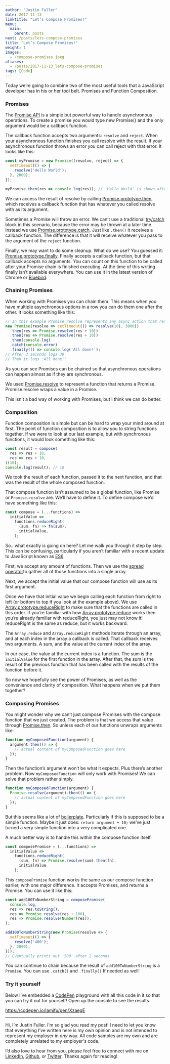 ```yaml
---
author: "Justin Fuller"
date: 2017-11-13
linktitle: "Let’s Compose Promises!"
menu:
  main:
    parent: posts
next: /posts/lets-compose-promises
title: "Let’s Compose Promises!"
weight: 1
images:
  - /compose-promises.jpeg
aliases:
  - /posts/2017-11-13_lets-compose-promises
tags: [Code]
---
```


Today we’re going to combine two of the most useful tools that a JavaScript developer has in his or her tool belt. Promises and Function Composition.

<!--more-->

### Promises

The [Promise API](https://developer.mozilla.org/en-US/docs/Web/JavaScript/Reference/Global_Objects/Promise) is a simple but powerful way to handle asynchronous operations. To create a promise you would type new Promise() and the only argument would be a callback function.

The callback function accepts two arguments: `resolve` and `reject`. When your asynchronous function finishes you call resolve with the result. If your asynchronous function throws an error you can call reject with that error. It looks like this:

```js
const myPromise = new Promise((resolve, reject) => {
  setTimeout(() => {
    resolve('Hello World');
  }, 2000);
});

myPromise.then(res => console.log(res)); // 'Hello World' is shown after 2 seconds.
```

We can access the result of resolve by calling [Promise.prototype.then](https://developer.mozilla.org/en-US/docs/Web/JavaScript/Reference/Global_Objects/Promise/then), which receives a callback function that has whatever you called resolve with as its argument.

Sometimes a Promise will throw an error. We can’t use a traditional [try/catch](https://developer.mozilla.org/en-US/docs/Web/JavaScript/Reference/Statements/try...catch) block in this scenario, because the error may be thrown at a later time. Instead we use [Promise.prototype.catch](https://developer.mozilla.org/en-US/docs/Web/JavaScript/Reference/Global_Objects/Promise/catch). Just like `.then()` it receives a callback function. The difference is that it will receive whatever you pass to the argument of the `reject` function.

Finally, we may want to do some cleanup. What do we use? You guessed it: [Promise.prototype.finally](https://developers.google.com/web/updates/2017/10/promise-finally). Finally accepts a callback function, but that callback accepts no arguments. You can count on this function to be called after your Promise chain is finished executing. At the time of this writing finally isn’t available everywhere. You can use it in the latest version of Chrome or [Bluebird](http://bluebirdjs.com/docs/api/finally.html).

### Chaining Promises

When working with Promises you can chain them. This means when you have multiple asynchronous options in a row you can do them one after the other. It looks something like this:

```js
// In this example Promise.resolve represents any async action that returns a promise.
new Promise(resolve => setTimeout(() => resolve(10), 3000))
  .then(res => Promise.resolve(res + 10))
  .then(res => Promise.resolve(res + 10))
  .then(console.log)
  .catch(console.error)  
  .finally(() => console.log('All done!');
// After 3 seconds logs 30 
// Then it logs 'All done!'
```

As you can see Promises can be chained so that asynchronous operations can happen almost as if they are synchronous.

We used [Promise.resolve](https://developer.mozilla.org/en-US/docs/Web/JavaScript/Reference/Global_Objects/Promise/resolve) to represent a function that returns a Promise. Promise.resolve wraps a value in a Promise.

This isn’t a bad way of working with Promises, but I think we can do better.

### Composition

Function composition is simple but can be hard to wrap your mind around at first. The point of function composition is to allow you to string functions together. If we were to look at our last example, but with synchronous functions, it would look something like this:

```js
const result = compose(
  res => res + 10,
  res => res + 10,
)(10);
console.log(result); // 10
```

We took the result of each function, passed it to the next function, and that was the result of the whole composed function.

That compose function isn’t assumed to be a global function, like Promise or `Promise.resolve` are. We’ll have to define it. To define compose we’d have something like this:

```js
const compose = (...functions) => 
  initialValue =>
    functions.reduceRight(
      (sum, fn) => fn(sum),
      initialValue,
    );
```

So.. what exactly is going on here? Let me walk you through it step by step. This can be confusing, particularly if you aren’t familiar with a recent update to JavaScript known as [ES6](http://es6-features.org).

First, we accept any amount of functions. Then we use the [spread operator](https://developer.mozilla.org/en-US/docs/Web/JavaScript/Reference/Operators/Spread_operator)to gather all of those functions into a single array.

Next, we accept the initial value that our compose function will use as its first argument.

Once we have that initial value we begin calling each function from right to left (or bottom to top if you look at the example above). We use [Array.prototype.reduceRight](https://developer.mozilla.org/en-US/docs/Web/JavaScript/Reference/Global_Objects/Array/ReduceRight) to make sure that the functions are called in this order. If you’re familiar with how [Array.prototype.reduce](https://developer.mozilla.org/en-US/docs/Web/JavaScript/Reference/Global_Objects/Array/reduce) works then you’re already familiar with reduceRight, you just may not know it! reduceRight is the same as reduce, but it works backward.

The `Array.reduce` and `Array.reduceRight` methods iterate through an array, and at each index in the array a callback is called. That callback receives two arguments. A sum, and the value at the current index of the array.

In our case, the value at the current index is a function. The sum is the `initialValue` for the first function in the array. After that, the sum is the result of the previous function that has been called with the results of the function before it.

So now we hopefully see the power of Promises, as well as the convenience and clarity of composition. What happens when we put them together?

### Composing Promises

You might wonder why we can’t just compose Promises with the compose function that we just created. The problem is that we access that value through [Promise.then](https://developer.mozilla.org/en-US/docs/Web/JavaScript/Reference/Global_Objects/Promise/then). So unless each of our functions unwraps arguments like:

```js
function myComposedFunction(argument) {
  argument.then(() => {
    // actual content of myComposedFunction goes here
  });
}
```

Then the function’s argument won’t be what it expects. Plus there’s another problem. Now `myComposedFunction` will only work with Promises! We can solve that problem rather simply.

```js
function myComposedFunction(argument) {
  Promise.resolve(argument).then(() => {
    // actual content of myComposedFunction goes here
  });
}
```

But this seems like a lot of [boilerplate](https://en.wikipedia.org/wiki/Boilerplate_code). Particularly if this is supposed to be a simple function. Maybe it just does: `return argument + 10;` we’ve just turned a very simple function into a very complicated one.

A much better way is to handle this within the compose function itself.

```js
const composePromise = (...functions) =>
  initialValue =>
    functions.reduceRight(
      (sum, fn) => Promise.resolve(sum).then(fn),
      initialValue
    );
```

This `composePromise` function works the same as our compose function earlier, with one major difference. It accepts Promises, and returns a Promise. You can use it like this:

```js
const add100ToNumberString = composePromise(
  console.log,
  res => res.toString(),
  res => Promise.resolve(res + 100),
  res => Promise.resolve(Number(res)),
);

add100ToNumberString(new Promise(resolve => {
  setTimeout(() => {
    resolve('400');
  }, 2000);
})); 
// Eventually prints out '500' after 2 seconds
```

You can continue to chain because the result of `add100ToNumberString` is a `Promise`. You can use `.catch()` and `.finally()` If needed as well!

### Try it yourself

Below I’ve embedded a [CodePen](https://codepen.io/) playground with all this code in it so that you can try it out for yourself! Open up the console to see the results.

https://codepen.io/Iamjfu/pen/XzaegE

---

Hi, I’m Justin Fuller. I’m so glad you read my post! I need to let you know that everything I’ve written here is my own opinion and is not intended to represent my employer in *any* way. All code samples are my own and are completely unrelated to my employer's code.

I’d also love to hear from you, please feel free to connect with me on [LinkedIn](https://www.linkedin.com/in/justin-fuller-8726b2b1/), [Github](https://github.com/justindfuller), or [Twitter](https://twitter.com/justin_d_fuller). Thanks again for reading!
